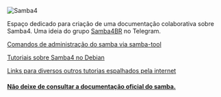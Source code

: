 ![Samba4](https://www.tranquil.it/website/image/ir.attachment/15092_8cef635/datas)

Espaço dedicado para criação de uma documentação colaborativa sobre Samba4. Uma ideia do grupo [Samba4BR](https://t.me/Samba4BR "Grupo de discussão sobre Samba4 no Telegram") no Telegram.

[Comandos de administração do samba via samba-tool](samba-tool.md "Comandos de administração do samba via samba-tool")

[Tutoriais sobre Samba4 no Debian](/samba4-debian "Tutoriais sobre Samba4 no Debian")

[Links para diversos outros tutorias espalhados pela internet](links-tutoriais.md "Links para diversos outros tutorias espalhados pela internet")

#### [Não deixe de consultar a documentação oficial do samba.](https://wiki.samba.org/index.php/Main_Page "Link da documentação oficial do samba")
